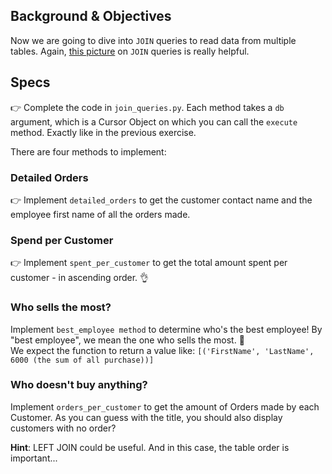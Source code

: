 ## Background & Objectives

Now we are going to dive into `JOIN` queries to read data from multiple tables. Again, [this picture](http://stackoverflow.com/questions/17946221/sql-join-and-different-types-of-joins) on `JOIN` queries is really helpful.

## Specs

👉 Complete the code in `join_queries.py`. Each method takes a `db` argument, which is a Cursor Object on which you can call the `execute` method. Exactly like in the previous exercise.

There are four methods to implement:

### Detailed Orders

👉 Implement `detailed_orders` to get the customer contact name and the employee first name of all the orders made.

### Spend per Customer

👉 Implement `spent_per_customer` to get the total amount spent per customer - in ascending order. 👌

### Who sells the most?

Implement `best_employee method` to determine who's the best employee! By "best employee", we mean the one who sells the most. 👑<br>
We expect the function to return a value like: `[('FirstName', 'LastName', 6000 (the sum of all purchase))]`

### Who doesn't buy anything?
Implement `orders_per_customer` to get the amount of Orders made by each Customer. As you can guess with the title, you should also display customers with no order?

**Hint**: LEFT JOIN could be useful. And in this case, the table order is important...
